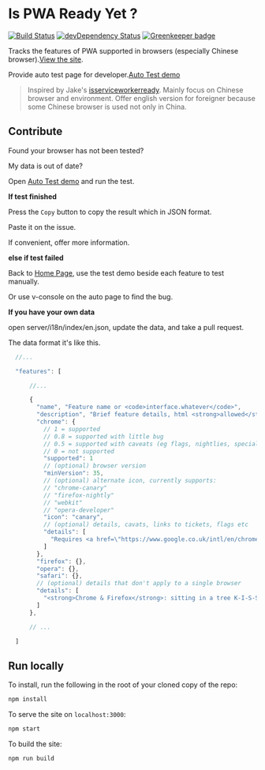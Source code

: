 # Is PWA Ready Yet ?

[![Build Status](https://api.travis-ci.org/toxic-johann/is-pwa-ready.svg)](https://travis-ci.org/toxic-johann/is-pwa-ready)
[![devDependency Status](https://david-dm.org/toxic-johann/is-pwa-ready.svg)](https://david-dm.org/toxic-johann/is-pwa-ready) [![Greenkeeper badge](https://badges.greenkeeper.io/toxic-johann/is-pwa-ready.svg)](https://greenkeeper.io/)

Tracks the features of PWA supported in browsers (especially Chinese browser).[View the site](https://ispwaready.toxicjohann.com).

Provide auto test page for developer.[Auto Test demo](https://ispwaready.toxicjohann.com/auto/)

> Inspired by Jake's [isserviceworkerready](https://github.com/jakearchibald/isserviceworkerready).  Mainly focus on Chinese browser and environment.  Offer english version for foreigner because some Chinese browser is used not only in China. 


## Contribute

Found your browser has not been tested?

My data is out of date?

Open [Auto Test demo](https://ispwaready.toxicjohann.com/auto/) and run the test.

**If test finished**

Press the `Copy` button to copy the result which in JSON format.

Paste it on the issue.

If convenient, offer more information.

**else if test failed**

Back to [Home Page](https://ispwaready.toxicjohann.com), use the test demo beside each feature to test manually.

Or use v-console on the auto page to find the bug.

**If you have your own data**

open server/i18n/index/en.json, update the data, and take a pull request.

The data format it's like this.

```js
  //...

  "features": [

      //...

      {
        "name", "Feature name or <code>interface.whatever</code>",
        "description", "Brief feature details, html <strong>allowed</strong>",
        "chrome": {
          // 1 = supported
          // 0.8 = supported with little bug
          // 0.5 = supported with caveats (eg flags, nightlies, special builds)
          // 0 = not supported
          "supported": 1
          // (optional) browser version
          "minVersion": 35,
          // (optional) alternate icon, currently supports:
          // "chrome-canary"
          // "firefox-nightly"
          // "webkit"
          // "opera-developer"
          "icon": "canary",
          // (optional) details, cavats, links to tickets, flags etc
          "details": [
            "Requires <a href=\"https://www.google.co.uk/intl/en/chrome/browser/canary.html\">Chrome Canary</a>"
          ]
        },
        "firefox": {},
        "opera": {},
        "safari": {},
        // (optional) details that don't apply to a single browser
        "details": [
          "<strong>Chrome & Firefox</strong>: sitting in a tree K-I-S-S-I-N-G"
        ]
      },

      // ...

  ]
```


## Run locally

To install, run the following in the root of your cloned copy of the repo:

```sh
npm install
```

To serve the site on `localhost:3000`:

```sh
npm start
```

To build the site:

```sh
npm run build
```